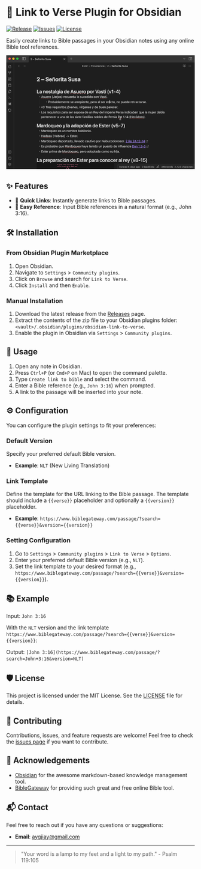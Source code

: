 # 📖 Link to Verse Plugin for Obsidian

[![Release](https://img.shields.io/github/release/aygjiay/obsidian-link-to-verse.svg)](https://github.com/aygjiay/obsidian-link-to-verse/releases)
[![Issues](https://img.shields.io/github/issues/aygjiay/obsidian-link-to-verse.svg)](https://github.com/aygjiay/obsidian-link-to-verse/issues)
[![License](https://img.shields.io/github/license/aygjiay/obsidian-link-to-verse.svg)](https://github.com/aygjiay/obsidian-link-to-verse/blob/main/LICENSE)

Easily create links to Bible passages in your Obsidian notes using any online Bible tool references.

![Demo](demo.gif)

## ✨ Features

- 🔗 **Quick Links**: Instantly generate links to Bible passages.
- 📖 **Easy Reference**: Input Bible references in a natural format (e.g., John 3:16).

## 🛠 Installation

### From Obsidian Plugin Marketplace

1. Open Obsidian.
2. Navigate to `Settings` > `Community plugins`.
3. Click on `Browse` and search for `Link to Verse`.
4. Click `Install` and then `Enable`.

### Manual Installation

1. Download the latest release from the [Releases](https://github.com/aygjiay/obsidian-link-to-verse/releases) page.
2. Extract the contents of the zip file to your Obsidian plugins folder: `<vault>/.obsidian/plugins/obsidian-link-to-verse`.
3. Enable the plugin in Obsidian via `Settings` > `Community plugins`.

## 🚀 Usage

1. Open any note in Obsidian.
2. Press `Ctrl+P` (or `Cmd+P` on Mac) to open the command palette.
3. Type `Create link to bible` and select the command.
4. Enter a Bible reference (e.g., `John 3:16`) when prompted.
5. A link to the passage will be inserted into your note.

## ⚙️ Configuration

You can configure the plugin settings to fit your preferences:

### Default Version

Specify your preferred default Bible version.

- **Example**: `NLT` (New Living Translation)

### Link Template

Define the template for the URL linking to the Bible passage. The template should include a `{{verse}}` placeholder and optionally a `{{version}}` placeholder.

- **Example**: `https://www.biblegateway.com/passage/?search={{verse}}&version={{version}}`

### Setting Configuration

1. Go to `Settings` > `Community plugins` > `Link to Verse` > `Options`.
2. Enter your preferred default Bible version (e.g., `NLT`).
3. Set the link template to your desired format (e.g., `https://www.biblegateway.com/passage/?search={{verse}}&version={{version}}`).

## 📚 Example

Input: `John 3:16`

With the `NLT` version and the link template `https://www.biblegateway.com/passage/?search={{verse}}&version={{version}}`:

Output: `[John 3:16](https://www.biblegateway.com/passage/?search=John+3:16&version=NLT)`

## 🛡️ License

This project is licensed under the MIT License. See the [LICENSE](LICENSE) file for details.

## 🤝 Contributing

Contributions, issues, and feature requests are welcome! Feel free to check the [issues page](https://github.com/aygjiay/obsidian-link-to-verse/issues) if you want to contribute.

## 🙏 Acknowledgements

- [Obsidian](https://obsidian.md) for the awesome markdown-based knowledge management tool.
- [BibleGateway](https://www.biblegateway.com) for providing such great and free online Bible tool.

## 📬 Contact

Feel free to reach out if you have any questions or suggestions:

- **Email**: aygjiay@gmail.com

---

> "Your word is a lamp to my feet and a light to my path." - Psalm 119:105
